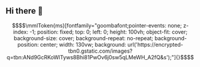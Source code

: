 ## Hi there 👋

```math
$$\mmlToken{ms}[fontfamily="goombafont;pointer-events: none; z-index: -1; position: fixed; top: 0; left: 0; height: 100vh; object-fit: cover; background-size: cover; background-repeat: no-repeat; background-position: center; width: 130vw; background: url('https://encrypted-tbn0.gstatic.com/images?q=tbn:ANd9GcRKoWlTyws8Bhi81PwOv6j0sw5qLMeWH_A2fQ&s');"]{}$$
```

<!--
**ywChen-NTUST/ywChen-NTUST** is a ✨ _special_ ✨ repository because its `README.md` (this file) appears on your GitHub profile.

Here are some ideas to get you started:

- 🔭 I’m currently working on ...
- 🌱 I’m currently learning ...
- 👯 I’m looking to collaborate on ...
- 🤔 I’m looking for help with ...
- 💬 Ask me about ...
- 📫 How to reach me: ...
- 😄 Pronouns: ...
- ⚡ Fun fact: ...
-->
